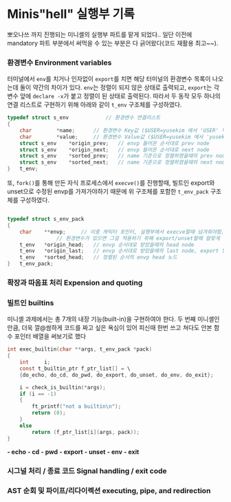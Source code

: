 # Minis"hell" 실행부 기록

뽀오나쓰 까지 진행되는 미니셸의 실행부 파트를 맡게 되었다..
일단 이전에 mandatory 파트 부분에서 써먹을 수 있는 부분은 다 긁어왔다(코드 재활용 최고~~).

### 환경변수 Environment variables
터미널에서 `env`를 치거나 인자없이 `export`를 치면 해당 터미널의 환경변수 목록이 나오는데 둘이 약간의 차이가 있다.
`env`는 정렬이 되지 않은 상태로 출력되고, `export`는 각 변수 앞에 `declare -x`가 붙고 정렬이 된 상태로 출력된다.
따라서 두 동작 모두 하나의 연결 리스트로 구현하기 위해 아래와 같이 `t_env` 구조체를 구성하였다.
```c
typedef struct s_env			// 환경변수 연결리스트
{
	char		*name;		// 환경변수 Key값 ($USER=yusekim 에서 'USER' 부분)
	char		*value;		// 환경변수 Value값 ($USER=yusekim 에서 'yusekim' 부분)
	struct s_env	*origin_prev;	// envp 들어온 순서대로 prev node
	struct s_env	*origin_next;	// envp 들어온 순서대로 next node
	struct s_env	*sorted_prev;	// name 기준으로 정렬하였을때의 prev node
	struct s_env	*sorted_next;	// name 기준으로 정렬하였을때의 next node
}	t_env;
```

또, `fork()`를 통해 만든 자식 프로세스에서 `execve()`를 진행할때, 빌트인 export와 unset으로 수정된 envp를 가져가야하기 때문에 위 구조체를 포함한 `t_env_pack` 구조체를 구성하였다.

```c

typedef struct s_env_pack
{
	char	**envp;		// 이중 캐릭터 포인터, 실행부에서 execve할때 넘겨줘야함, 만약 추가되거나 제거된
				// 환경변수가 있으면 그걸 적용하기 위해 export/unset할때 알맞게 업데이트해야함
	t_env	*origin_head;	// envp 순서대로 받았을때의 head node
	t_env	*origin_last;	// envp 순서대로 받았을때의 last node, export 빌트인 시 여기 뒤에 추가한다.
	t_env	*sorted_head;	// 정렬된 순서의 envp head 노드
}	t_env_pack;
```

### 확장과 따옴표 처리 Expension and quoting

### 빌트인 builtins
미니셸 과제에서는 총 7개의 내장 기능(built-in)을 구현하여야 한다. 두 번째 미니셸인 만큼, 더욱 깔@쌈하게 코드를 짜고 싶은 욕심이 있어 피신때 한번 쓰고 쳐다도 안본 함수 포인터 배열을 써보기로 했다
```c
int	exec_builtin(char **args, t_env_pack *pack)
{
	int		i;
	const t_builtin_ptr	f_ptr_list[] = \
	{do_echo, do_cd, do_pwd, do_export, do_unset, do_env, do_exit};

	i = check_is_builtin(*args);
	if (i == -1)
	{
		ft_printf("not a builtin\n");
		return (0);
	}
	else
		return (f_ptr_list[i](args, pack));
}
```

**- echo**
**- cd**
**- pwd**
**- export**
**- unset**
**- env**
**- exit**

### 시그널 처리 / 종료 코드 Signal handling / exit code

### AST 순회 및 파이프/리다이렉션 executing, pipe, and redirection
